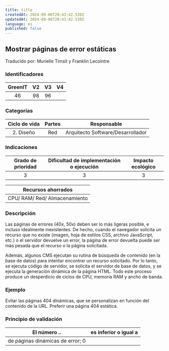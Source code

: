 ```yaml
---
title: title
createdAt: 2024-09-06T20:43:42.530Z
updatedAt: 2024-09-06T20:43:42.530Z
language: es
published: false
---
```

## Mostrar páginas de error estáticas
Traducido por: Murielle Timsit y Franklin Lecointre

### Identificadores

| GreenIT |  V2  |  V3  |  V4  |
|:-------:|:----:|:----:|:----:|
|  46	| 98  | 96  |  	|

### Categorías

| Ciclo de vida | Partes | Responsable |
|:---------:|:----:|:----:|
| 2. Diseño | Red | Arquitecto Software/Desarrollador |

### Indicaciones

| Grado de prioridad   | Dificultad de implementación o ejecución | Impacto ecológico   |
|:-------------------:|:-------------------------:|:---------------------:|
| 3 | 3 | 3 |

| Recursos ahorrados |
|:----------------------------------------------------------:|
CPU/ RAM/ Red/ Almacenamiento  |

### Descripción

Las páginas de errores (40x, 50x) deben ser lo más ligeras posible, e incluso idealmente inexistentes. De hecho, cuando el navegador solicita un recurso que no existe (imagen, hoja de estilos CSS, archivo JavaScript, etc.) o el servidor devuelve un error, la página de error devuelta puede ser más pesada que el recurso o la página solicitada.

Además, algunos CMS ejecutan su rutina de búsqueda de contenido (en la base de datos) para intentar encontrar un recurso solicitado. Por lo tanto, se ejecuta código de servidor, se solicita el servidor de base de datos, y se ejecuta la generación dinámica de la página HTML. Todo este proceso produce un desperdicio de ciclos de CPU, memoria RAM y ancho de banda.

### Ejemplo

Evitar las páginas 404 dinámicas, que se personalizan en función del contenido de la URL. Preferir una página 404 estática.

### Principio de validación

| El número ..   | es inferior o igual a   |  
|-------------------|:-------------------------:|
| de páginas dinámicas de error; 0 |

